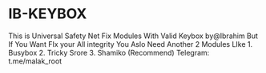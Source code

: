 # IB-KEYBOX
This is Universal Safety Net Fix Modules With Valid Keybox by@Ibrahim But If You Want FIx your All integrity You Aslo Need Another 2 Modules LIke 1. Busybox 2. Tricky Srore 3. Shamiko (Recommend) Telegram: t.me/malak_root
